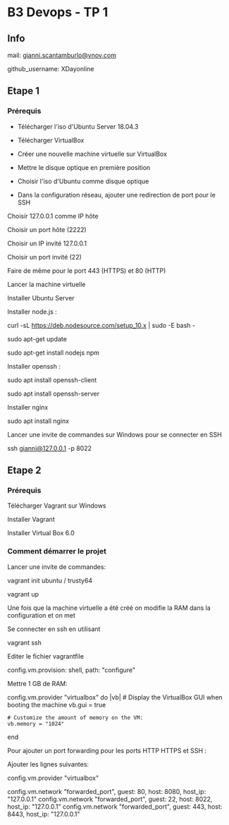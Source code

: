# B3 Devops - TP 1
## Info
mail: gianni.scantamburlo@ynov.com

github_username: XDayonline

## Etape 1

### Prérequis

- Télécharger l'iso d'Ubuntu Server 18.04.3

- Télécharger VirtualBox 

- Créer une nouvelle machine virtuelle sur VirtualBox

- Mettre le disque optique en première position

- Choisir l'iso d'Ubuntu comme disque optique

- Dans la configuration réseau, ajouter une redirection de port pour le SSH

Choisir 127.0.0.1 comme IP hôte

Choisir un port hôte (2222)

Choisir un IP invité 127.0.0.1

Choisir un port invité (22)

Faire de même pour le port 443 (HTTPS) et 80 (HTTP)

Lancer la machine virtuelle

Installer Ubuntu Server

Installer node.js :

  curl -sL https://deb.nodesource.com/setup_10.x | sudo -E bash -
  
  sudo apt-get update
  
  sudo apt-get install nodejs npm

Installer openssh :

  sudo apt install openssh-client

  sudo apt install openssh-server


Installer nginx

  sudo apt install nginx

Lancer une invite de commandes sur Windows pour se connecter en SSH

  ssh gianni@127.0.0.1 -p 8022

## Etape 2

### Prérequis

Télécharger Vagrant sur Windows

Installer Vagrant

Installer Virtual Box 6.0

### Comment démarrer le projet

Lancer une invite de commandes:

  vagrant init ubuntu / trusty64
  
  vagrant up
  
Une fois que la machine virtuelle a été créé on modifie la RAM dans la configuration et on met 

Se connecter en ssh en utilisant
  
  vagrant ssh

Editer le fichier vagrantfile

config.vm.provision: shell, path: "configure"

Mettre 1 GB de RAM:

config.vm.provider "virtualbox" do |vb|
    # Display the VirtualBox GUI when booting the machine
    vb.gui = true
  
    # Customize the amount of memory on the VM:
    vb.memory = "1024"
  end

Pour ajouter un port forwarding pour les ports HTTP HTTPS et SSH :

Ajouter les lignes suivantes:


config.vm.provider "virtualbox"

  config.vm.network "forwarded_port", guest: 80, host: 8080, host_ip: "127.0.0.1"
  config.vm.network "forwarded_port", guest: 22, host: 8022, host_ip: "127.0.0.1"
  config.vm.network "forwarded_port", guest: 443, host: 8443, host_ip: "127.0.0.1"
